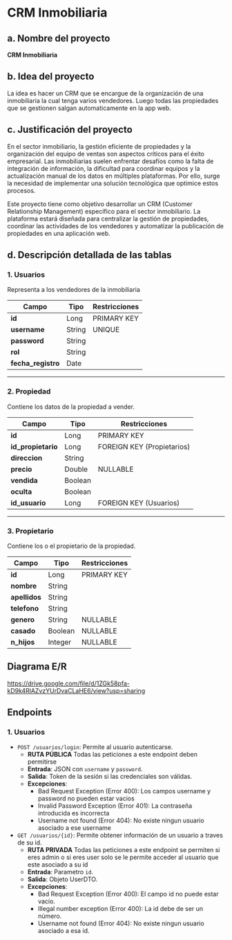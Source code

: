 # CRM Inmobiliaria

## a. Nombre del proyecto
**CRM Inmobiliaria**

## b. Idea del proyecto
La idea es hacer un CRM que se encargue de la organización de una inmobiliaria la cual tenga varios vendedores. Luego todas las propiedades que se gestionen salgan automaticamente en la app web.

## c. Justificación del proyecto
En el sector inmobiliario, la gestión eficiente de propiedades y la organización del equipo de ventas son aspectos críticos para el éxito empresarial. Las inmobiliarias suelen enfrentar desafíos como la falta de integración de información, la dificultad para coordinar equipos y la actualización manual de los datos en múltiples plataformas. Por ello, surge la necesidad de implementar una solución tecnológica que optimice estos procesos.

Este proyecto tiene como objetivo desarrollar un CRM (Customer Relationship Management) específico para el sector inmobiliario. La plataforma estará diseñada para centralizar la gestión de propiedades, coordinar las actividades de los vendedores y automatizar la publicación de propiedades en una aplicación web.

## d. Descripción detallada de las tablas

### 1. Usuarios
Representa a los vendedores de la inmobiliaria

| Campo            | Tipo     | Restricciones           |
|-------------------|----------|-------------------------|
| **id**           | Long     | PRIMARY KEY             |
| **username**       | String   | UNIQUE              |
| **password**   | String   |                 |
| **rol**          | String   |                 |
| **fecha_registro** | Date    |                 |

---

### 2. Propiedad
Contiene los datos de la propiedad a vender.

| Campo               | Tipo     | Restricciones           |
|----------------------|----------|-------------------------|
| **id**              | Long     | PRIMARY KEY             |
| **id_propietario**          | Long   | FOREIGN KEY  (Propietarios)               |
| **direccion**     | String   |                         |
| **precio**          | Double   | NULLABLE                |
| **vendida** | Boolean    |                |
| **oculta** | Boolean    |                |
| **id_usuario**  | Long      | FOREIGN KEY (Usuarios)  |

---

### 3. Propietario
Contiene los o el propietario de la propiedad.

| Campo            | Tipo     | Restricciones               |
|-------------------|----------|-----------------------------|
| **id**           | Long     | PRIMARY KEY                 |
| **nombre** | String     |                     |
| **apellidos**    | String     |                     |
| **telefono**   | String      |      |
| **genero**  | String      | NULLABLE     |
| **casado**  | Boolean      | NULLABLE     |
| **n_hijos**  | Integer      | NULLABLE     |

## Diagrama E/R

https://drive.google.com/file/d/1ZGk58pfa-kD9k4RlAZvzYUrDvaCLaHE6/view?usp=sharing

## Endpoints

### 1. Usuarios

  - `POST /usuarios/login`: Permite al usuario autenticarse.
      - **RUTA PÚBLICA** Todas las peticiones a este endpoint deben permitirse
      - **Entrada**: JSON con `username` y `password`.
      - **Salida**: Token de la sesión si las credenciales son válidas.
      - **Excepciones**:
        - Bad Request Exception (Error 400): Los campos username y password no pueden estar vacios
        - Invalid Password Exception (Error 401): La contraseña introducida es incorrecta
        - Username not found (Error 404): No existe ningun usuario asociado a ese username
  - `GET /usuarios/{id}`: Permite obtener información de un usuario a traves de su id.
      - **RUTA PRIVADA** Todas las peticiones a este endpoint se permiten si eres admin o si eres user solo se le permite acceder al usuario que este asociado a su id
      - **Entrada**: Parametro `id`.
      - **Salida**: Objeto UserDTO.
      - **Excepciones**:
        - Bad Request Exception (Error 400): El campo id no puede estar vacío.
        - Illegal number exception (Error 400): La id debe de ser un número.
        - Username not found (Error 404): No existe ningun usuario asociado a esa id.
